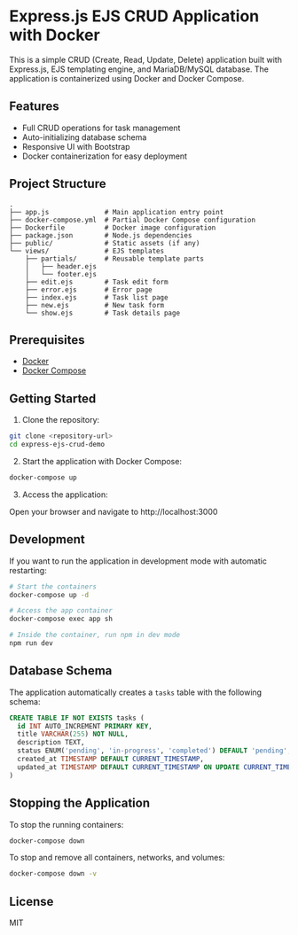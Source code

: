 # Express.js EJS CRUD Application with Docker

This is a simple CRUD (Create, Read, Update, Delete) application built with Express.js, EJS templating engine, and MariaDB/MySQL database. The application is containerized using Docker and Docker Compose.

## Features

- Full CRUD operations for task management
- Auto-initializing database schema
- Responsive UI with Bootstrap
- Docker containerization for easy deployment

## Project Structure

```
.
├── app.js              # Main application entry point
├── docker-compose.yml  # Partial Docker Compose configuration
├── Dockerfile          # Docker image configuration
├── package.json        # Node.js dependencies
├── public/             # Static assets (if any)
└── views/              # EJS templates
    ├── partials/       # Reusable template parts
    │   ├── header.ejs
    │   └── footer.ejs
    ├── edit.ejs        # Task edit form
    ├── error.ejs       # Error page
    ├── index.ejs       # Task list page
    ├── new.ejs         # New task form
    └── show.ejs        # Task details page
```

## Prerequisites

- [Docker](https://www.docker.com/get-started)
- [Docker Compose](https://docs.docker.com/compose/install/)

## Getting Started

1. Clone the repository:

```bash
git clone <repository-url>
cd express-ejs-crud-demo
```

2. Start the application with Docker Compose:

```bash
docker-compose up
```

3. Access the application:

Open your browser and navigate to http://localhost:3000

## Development

If you want to run the application in development mode with automatic restarting:

```bash
# Start the containers
docker-compose up -d

# Access the app container
docker-compose exec app sh

# Inside the container, run npm in dev mode
npm run dev
```

## Database Schema

The application automatically creates a `tasks` table with the following schema:

```sql
CREATE TABLE IF NOT EXISTS tasks (
  id INT AUTO_INCREMENT PRIMARY KEY,
  title VARCHAR(255) NOT NULL,
  description TEXT,
  status ENUM('pending', 'in-progress', 'completed') DEFAULT 'pending',
  created_at TIMESTAMP DEFAULT CURRENT_TIMESTAMP,
  updated_at TIMESTAMP DEFAULT CURRENT_TIMESTAMP ON UPDATE CURRENT_TIMESTAMP
)
```

## Stopping the Application

To stop the running containers:

```bash
docker-compose down
```

To stop and remove all containers, networks, and volumes:

```bash
docker-compose down -v
```
## License

MIT